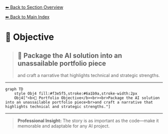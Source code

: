 [⬅ Back to Section Overview](README.md)

[⬅ Back to Main Index](../../INDEX.md)

# 🎯 Objective

> ## 🌟 Package the AI solution into an unassailable portfolio piece
>
> and craft a narrative that highlights technical and strategic strengths.

---

```mermaid
graph TD
    style Obj4 fill:#f3e5f5,stroke:#6a1b9a,stroke-width:2px
    Obj4["<b>🌟 Portfolio Objective</b><br><br>Package the AI solution into an unassailable portfolio piece<br>and craft a narrative that highlights technical and strategic strengths."]
```

---

> **Professional Insight:**
> The story is as important as the code—make it memorable and adaptable for any AI project.

